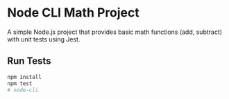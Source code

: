# Node CLI Math Project

A simple Node.js project that provides basic math functions (add, subtract) with unit tests using Jest.

## Run Tests

```bash
npm install
npm test
# node-cli